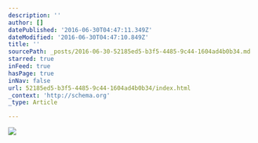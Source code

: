 ```yaml
---
description: ''
author: []
datePublished: '2016-06-30T04:47:11.349Z'
dateModified: '2016-06-30T04:47:10.849Z'
title: ''
sourcePath: _posts/2016-06-30-52185ed5-b3f5-4485-9c44-1604ad4b0b34.md
starred: true
inFeed: true
hasPage: true
inNav: false
url: 52185ed5-b3f5-4485-9c44-1604ad4b0b34/index.html
_context: 'http://schema.org'
_type: Article

---
```

![](https://the-grid-user-content.s3-us-west-2.amazonaws.com/3eb9ed9e-4322-4c64-abed-3016c0cd44f6.jpg)